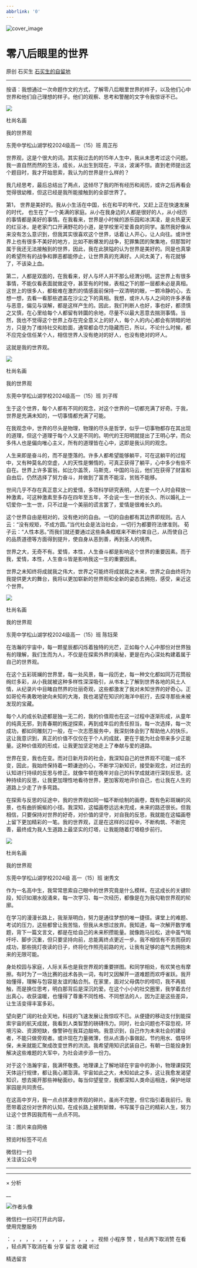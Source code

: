 ```yaml
---
abbrlink: '0'
---
```

![cover_image](https://mmbiz.qpic.cn/sz_mmbiz_jpg/hVNLue76EhibQNCIpMhZdXSzFe2MgPc66F2N3KOamghfBWYpkSG4A9pGBYIEmI1bZhmXWnWaVLRc6XiaicBM6dU6Q/0?wx_fmt=jpeg)

#  零八后眼里的世界

原创  石买生  [ 石买生的自留地 ](javascript:void\(0\);)

__ _ _ _ _

按语：我想通过一次命题作文的方式，了解零八后眼里世界的样子，以及他们心中世界和他们自己理想的样子。他们的观察、思考和警醒的文字令我惊讶不已。

![](https://mmbiz.qpic.cn/sz_mmbiz_jpg/hVNLue76EhibQNCIpMhZdXSzFe2MgPc6650MIRSLVDTwvTHw8ic1nibfXkrO4XS7OA3BBfC2rlAscUlk04J0edS9Q/640?wx_fmt=jpeg)

杜尚名画

  

我的世界观

东莞中学松山湖学校2024级高一（15）班 周芷彤

世界观，这是个很大的词。其实我过去的的15年人生中，我从未思考过这个问题。我一直自然而然的生活，成长，从出生到现在，平淡，波澜不惊。直到老师提出这个题目时，我才开始思索，我认为的世界是什么样的？

我几经思考，最后总结出了两点，这倾尽了我的所有经历和阅历，或许之后再看会觉得很幼稚，但这已经是我所能接触到的全部世界了。

第1， 世界是美好的。我从小生活在中国，长在和平的年代，又赶上正在快速发展的时代，
也生在了一个美满的家庭。从小在我身边的人都是很好的人，从小经历的事情都是美好的事情。在我看来，世界是小时候的游乐园和冰淇凌，是炎热夏天的红豆冰，是老家门口开满野花的小道，是学校里可爱善良的同学。虽然我好像从来没有怎么意识到，但我其实很喜欢这个世界，话着让人开心，让人向往。或许世界上也有很多不美好的地方，比如不断爆发的战争，犯罪集团的聚集地，但那暂时属于我还无法接触到的世界，因此，我在此狭隘的认为世界是美好的。同是也真挚的希望所有的战争和罪恶都能停止，让世界真的充满好。人间太美了，有花就够了，不该染上血。

第二，人都是双面的，在我看来，好人与坏人并不那么经渭分明。这世界上有很多事情，不能仅看表面就做定夺，甚至有的时候，表相之下的那一层都未必是真相。这世上的很多人，都极难在激烈的情感面前保持一双清明的眼，一颗冷静的心，去想一想，去看一看那些遮盖在沙尘之下的真相。我想，或许人与人之间的许多矛盾与恶意，偏见与误解，都是这样产生的。因此，我们判断人也好，事也好，都须慎之又慎，在心里给每个人都留有转圜的余地，尽量不以最大恶意去揣测事情。当然，我也不觉得这个世界上存在完全意义上的好人，每个人的内心都会有阴暗的地方，只是为了维持社交和脸面，通常都会尽力隐藏而已，所以，不论什么时候，都不应完全信任某个人，相信世界人没有绝对的好人，也没有绝对的坏人。

这就是我的世界观。

![](https://mmbiz.qpic.cn/sz_mmbiz_jpg/hVNLue76EhibQNCIpMhZdXSzFe2MgPc6670dpFIBaRhRWkI2HBUz2yasCzE6j2JznGibMHE2lqxUziatCPicapq3Vg/640?wx_fmt=jpeg)

杜尚名画

  

我的世界观

东莞中学松山湖学校2024级高一（15）班 刘子晖

  

生于这个世界，每个人都有不同的观念，对这个世界的一切都充满了好奇。于我，世界是充满未知的，一切事情都充满了可能。

在我观念中，世界的尽头是物理，物理的尽头是哲学，似乎一切事物都存在其出现的道理，但这个道理于每个人又是不同的。明代的王阳明就提出了王明心学，而众多伟人也是偏向唯心主义，所有的道理皆在心中，这即是我认同的观念。

人生来即是奋斗的，而不是堕落的。许多人都希望能够躺平，可在这躺平的过程中，又有种莫名的空虚，人的天性是懒惰的，可真正获得了躺平，心中多少有些不自在。世界上许多富翁，如比尔盖茨，马斯克，中国的马云，他们在获得了财富和自由后，仍然选择了努力奋斗，并做到了富贵不能淫，贫贱不能移。

世间几乎不存在真正意义上的爱情，多项科学研究表明，人在爱一个人时会释放一种激素，可这种激素至多存在四年至五年，不会说一生一世的长久、所以婚礼上一切爱你一生一世，只不过是一个美丽的谎言罢了，爱情是很难长久的。

这个世界自由是相对的，没有绝对的自由。一切的自由都有其边界即规则。古人云：“没有规矩，不成方圆。”当代社会是法治社会，一切行为都要符法律准则。
荀子云：“人性本恶。”而我们就还要通过这些条条框框来不断约束自己，从而使自己的品质道德等方面得到提升，使自身从恶到善，再到圣人的境界。

世界之大，无奇不有。爱情，本性，人生奋斗都是影响这个世界的重要因素。而于我，爱情，本性，人生奋斗皆是影响我这一生的重要因素。

世界之未知终将成就我之伟大，世界之可能终将成就我之未来，世界之自由终将为我提供更大的舞台，我将以更加崭新的世界观和全新的姿态去拥抱，感受，亲近这个世界。

![](https://mmbiz.qpic.cn/sz_mmbiz_jpg/hVNLue76EhibQNCIpMhZdXSzFe2MgPc66lw0TeiakrOGJqBEu3viciaEQwmRva5d4q72ia87fuvJwiaD0AtZQySIEjRQ/640?wx_fmt=jpeg)

杜尚名画

  

我的世界观

东莞中学松山湖学校2024级高一（15）班 陈钰荣

  

在浩瀚的宇宙中，每一颗星辰都闪烁着独特的光芒，正如每个人心中那份对世界独有的理解，我们生而为人，不仅是在探索外界的奥秘，更是在内心深处构建着属于自己的世界观。

在这个五彩斑斓的世界里，每一处风景，每一段历史，每一种文化都如同万花筒般绚烂多彩，从小我就被这种多样性深深吸引，从书本上了解到世界各地的风土人情，从纪录片中目睹自然界的壮丽奇观，这些都激发了我对未知世界的好奇心。正如哥伦布勇敢地驶向未知的大海，我也渴望在知识的海洋中航行，去探寻那些未被发现的宝藏。

每个人的成长轨迹都是独一无二的，我的价值观也在这一过程中逐渐形成，从童年的纯真无邪，到青春期的叛逆探索，再到成年后的责任担当，每一次选择，每一次成功，都如同雕刻刀一般，在一次志愿服务中，我深刻体会到了帮助他人的快乐，这让我意识到，真正的价值不仅仅在于个人的成就，更在于能为社会带来多少正能量。这种价值观的形成，让我更加坚定地走上了奉献与爱的道路。

世界在变，我也在变。而对日新月异的社会，我深知自己的世界观不可能一成不变，因此，我始终保持着一颗谦逊的心，不断学习新知识，接受新观念，对过去的认知进行持续的反思与修正。就像牛顿在晚年对自己的科学成就进行深刻反思。这种持续的反思，让我更加理性地看待世界，更加客观地评价自己，也让我在人生的道路上少走了许多弯路。

在探索与反思的征途中，我的世界观如同一幅不断绘制的画卷，既有色彩斑斓的风景，也有曲折婉蜒的小径。我深知，这幅画卷远远未完成，未来的路还很长。但我相信，只要保持对世界的好奇，对价值的坚守，对自我的反思，我就能在这幅画卷上留下更加精彩的一笔。我的世界观，正是在这样的过程中，不断构筑、不断完善，最终成为我人生道路上最坚实的灯塔，让我能随着灯塔稳步前行。

![](https://mmbiz.qpic.cn/sz_mmbiz_jpg/hVNLue76EhibQNCIpMhZdXSzFe2MgPc66VEGuibdlbUib16YFyKWVEHZq2WTVdM0z605QVxePicLvzdfHcSMgicCg1Q/640?wx_fmt=jpeg)

杜尚名画

  

我的世界观

东莞中学松山湖学校2024级 高一（15）班  谢秀文

作为一名高中生，我常常思索自己眼中的世界究竟是什么模样。在这成长的关键阶段，知识如潮水般涌来，每一次学习、每一次经历，都像是在为我勾勒世界观的轮廓。

在学习的漫漫长路上，我渐渐明白，努力是通往梦想的唯一捷径。课堂上的难题、考试的压力，这些都曾让我苦恼，但我从未想过放弃。我知道，每一次解开数学难题，背下一篇文言文，都是在给自己的未来积攒能量。就像跑马拉松，途中虽气喘吁吁、脚步沉重，但只要坚持向前，总能离终点更近一步。我不相信有不劳而获的成功，那些挑灯夜读的日子，终将化作照亮前路的光，让我有足够的底气去拥抱未来的无限可能。

身处校园与家庭，人际关系也是我世界观的重要拼图。和同学相处，有欢笑也有摩擦。有时为了一场比赛的战术各执一词，有时又因解开一道难题而欢呼雀跃。我开始懂得，理解与包容是友谊的黏合剂。在家里，面对父母偶尔的唠叨，我不再抵触，而是换位思考，明白那背后是深沉的爱。在这个小小的社交圈里，我学着去付出真心，收获温暖，也懂得了尊重不同性格、不同想法的人，因为正是这些差异，让生活变得丰富多彩。

望向更广阔的社会天地，科技的飞速发展让我惊叹不已。从便捷的移动支付到能探索宇宙的航天成就，我看到人类智慧的磅礴伟力。同时，社会问题也不容忽视，环境污染、资源短缺，像警钟在我耳边敲响。我意识到，自己作为未来社会的建设者，不能只做旁观者。或许现在力量微薄，但从点滴小事做起，节约用水、倡导环保，未来就能汇聚成改变世界的洪流。我希望用知识武装自己，有朝一日能投身到解决这些难题的大军中，为社会进步添一份力。

对于这个浩瀚宇宙，我满怀敬畏。地理课上了解地球在宇宙中的渺小，物理课探究天体运行规律，都让我心潮澎湃。宇宙如此之大，未知如此之多，这让我愈发渴望知识，想去揭开那些神秘面纱。每当仰望星空，我都深知人类命运相连，保护地球家园是共同责任。

在这高中岁月，我一点点拼凑世界观的碎片。虽尚不完整，但它指引着我前行。我愿带着这份对世界的认知，在成长路上披荆斩棘，书写属于自己的精彩人生，努力让这个世界因我而有一点点不同。

  

注：图片来自网络

预览时标签不可点

微信扫一扫  
关注该公众号





****



****



×  分析

__

![作者头像](http://mmbiz.qpic.cn/mmbiz_png/hVNLue76EhibricgkQZeT964ria54dgJkqVBX9ibyvn7PmGOltlupHdVshOibeQZDSypqiaIBNKdw8cwXfXfBZkPVgVg/0?wx_fmt=png)

微信扫一扫可打开此内容，  
使用完整服务

：  ，  ，  ，  ，  ，  ，  ，  ，  ，  ，  ，  ，  。  视频  小程序  赞  ，轻点两下取消赞  在看  ，轻点两下取消在看
分享  留言  收藏  听过

精选留言

